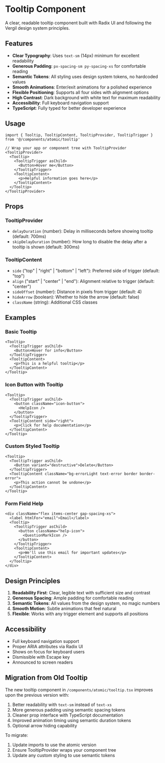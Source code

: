 # Tooltip Component

A clear, readable tooltip component built with Radix UI and following the Vergil design system principles.

## Features

- **Clear Typography**: Uses `text-sm` (14px) minimum for excellent readability
- **Generous Padding**: `px-spacing-sm py-spacing-xs` for comfortable reading
- **Semantic Tokens**: All styling uses design system tokens, no hardcoded values
- **Smooth Animations**: Enter/exit animations for a polished experience
- **Flexible Positioning**: Supports all four sides with alignment options
- **High Contrast**: Dark background with white text for maximum readability
- **Accessibility**: Full keyboard navigation support
- **TypeScript**: Fully typed for better developer experience

## Usage

```tsx
import { Tooltip, TooltipContent, TooltipProvider, TooltipTrigger } from '@/components/atomic/tooltip'

// Wrap your app or component tree with TooltipProvider
<TooltipProvider>
  <Tooltip>
    <TooltipTrigger asChild>
      <Button>Hover me</Button>
    </TooltipTrigger>
    <TooltipContent>
      <p>Helpful information goes here</p>
    </TooltipContent>
  </Tooltip>
</TooltipProvider>
```

## Props

### TooltipProvider

- `delayDuration` (number): Delay in milliseconds before showing tooltip (default: 700ms)
- `skipDelayDuration` (number): How long to disable the delay after a tooltip is shown (default: 300ms)

### TooltipContent

- `side` ("top" | "right" | "bottom" | "left"): Preferred side of trigger (default: "top")
- `align` ("start" | "center" | "end"): Alignment relative to trigger (default: "center")
- `sideOffset` (number): Distance in pixels from trigger (default: 4)
- `hideArrow` (boolean): Whether to hide the arrow (default: false)
- `className` (string): Additional CSS classes

## Examples

### Basic Tooltip

```tsx
<Tooltip>
  <TooltipTrigger asChild>
    <Button>Hover for info</Button>
  </TooltipTrigger>
  <TooltipContent>
    <p>This is a helpful tooltip</p>
  </TooltipContent>
</Tooltip>
```

### Icon Button with Tooltip

```tsx
<Tooltip>
  <TooltipTrigger asChild>
    <button className="icon-button">
      <HelpIcon />
    </button>
  </TooltipTrigger>
  <TooltipContent side="right">
    <p>Click for help documentation</p>
  </TooltipContent>
</Tooltip>
```

### Custom Styled Tooltip

```tsx
<Tooltip>
  <TooltipTrigger asChild>
    <Button variant="destructive">Delete</Button>
  </TooltipTrigger>
  <TooltipContent className="bg-errorLight text-error border border-error">
    <p>This action cannot be undone</p>
  </TooltipContent>
</Tooltip>
```

### Form Field Help

```tsx
<div className="flex items-center gap-spacing-xs">
  <label htmlFor="email">Email</label>
  <Tooltip>
    <TooltipTrigger asChild>
      <button className="help-icon">
        <QuestionMarkIcon />
      </button>
    </TooltipTrigger>
    <TooltipContent>
      <p>We'll use this email for important updates</p>
    </TooltipContent>
  </Tooltip>
</div>
```

## Design Principles

1. **Readability First**: Clear, legible text with sufficient size and contrast
2. **Generous Spacing**: Ample padding for comfortable reading
3. **Semantic Tokens**: All values from the design system, no magic numbers
4. **Smooth Motion**: Subtle animations that feel natural
5. **Flexible**: Works with any trigger element and supports all positions

## Accessibility

- Full keyboard navigation support
- Proper ARIA attributes via Radix UI
- Shows on focus for keyboard users
- Dismissible with Escape key
- Announced to screen readers

## Migration from Old Tooltip

The new tooltip component in `/components/atomic/tooltip.tsx` improves upon the previous version with:

1. Better readability with `text-sm` instead of `text-xs`
2. More generous padding using semantic spacing tokens
3. Cleaner prop interface with TypeScript documentation
4. Improved animation timing using semantic duration tokens
5. Optional arrow hiding capability

To migrate:
1. Update imports to use the atomic version
2. Ensure TooltipProvider wraps your component tree
3. Update any custom styling to use semantic tokens